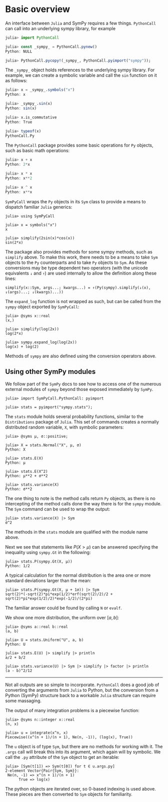 # Basic overview

An interface between `Julia` and SymPy requires a few things. `PythonCall` can call into an underlying sympy library, for example

```julia
julia> import PythonCall

julia> const _sympy_ = PythonCall.pynew()
Python: NULL

julia> PythonCall.pycopy!(_sympy_, PythonCall.pyimport("sympy"));
```

The `_sympy_` object holds references to the underlying sympy library. For example, we can create a symbolic variable and call the `sin` function on it as follows:

```julia
julia> x = _sympy_.symbols("x")
Python: x

julia> _sympy_.sin(x)
Python: sin(x)

julia> x.is_commutative
Python: True

julia> typeof(x)
PythonCall.Py
```

The `PythonCall` package provides some basic operations for `Py` objects, such as basic math operations:

```julia
julia> x + x
Python: 2*x

julia> x * x
Python: x**2

julia> x ^ x
Python: x**x
```

`SymPyCall` wraps the `Py` objects in its `Sym` class to provide a means to dispatch familiar `Julia` generics:

```jldoctest overview
julia> using SymPyCall

```

```jldoctest overview
julia> x = symbols("x")
x

julia> simplify(2sin(x)*cos(x))
sin(2*x)
```

The package also provides methods for some sympy methods, such as `simplify` above. To make this work, there needs to be a means to take `Sym` objects to the `Py` counterparts and to take `Py` objects to `Sym`. As these conversions may be type dependent two operators (with the unicode equivalents `↓` and  `↑`) are used internally to allow the definition along these lines:

```
simplify(x::Sym, args...; kwargs...) = ↑(Py(sympy).simplify(↓(x), ↓(args)...; ↓(kwargs)...))
```

The `expand_log` function is not wrapped as such, but can be called from the `sympy` object exported by `SymPyCall`:

```jldoctest overview
julia> @syms x::real
(x,)

julia> simplify(log(2x))
log(2*x)

julia> sympy.expand_log(log(2x))
log(x) + log(2)
```

Methods of `sympy` are also defined using the conversion operators above.

## Using other SymPy modules

We follow part of the `SymPy` docs to see how to access one of the numerous external modules of `sympy` beyond those exposed immediately by `SymPy`.



```jldoctest overview
julia> import SymPyCall.PythonCall: pyimport

julia> stats = pyimport("sympy.stats");
```

The `stats` module holds several probability functions, similar to the `Distributions` package of `Julia`. This set of commands creates a normally distributed random variable, `X`, with symbolic parameters:

```jldoctest overview
julia> @syms μ, σ::positive;

julia> X = stats.Normal("X", μ, σ)
Python: X

julia> stats.E(X)
Python: μ

julia> stats.E(X^2)
Python: μ**2 + σ**2

julia> stats.variance(X)
Python: σ**2
```

The one thing to note is the method calls return `Py` objects, as there is no intercepting of the method calls done the way there is for the `sympy` module. The `Sym` command can be used to wrap the output:

```jldoctest overview
julia> stats.variance(X) |> Sym
σ^2
```

The methods in the `stats` module are qualified with the module name above.

Next we see that statements like $P(X > \mu)$ can be answered specifying the inequality using `sympy.Gt` in the following:

```jldoctest overview
julia> stats.P(sympy.Gt(X, μ))
Python: 1/2
```

A typical calculation for the normal distribution is the area one or more standard deviations larger than the mean:

```jldoctest overview
julia> stats.P(sympy.Gt(X, μ + 1σ)) |> Sym
sqrt(2)*(-sqrt(2)*pi*exp(1/2)*erf(sqrt(2)/2)/2 + sqrt(2)*pi*exp(1/2)/2)*exp(-1/2)/(2*pi)
```

The familiar  answer could be found by calling `N` or `evalf`.

We show one more distribution, the uniform over $[a,b]$:

```jldoctest overview
julia> @syms a::real b::real
(a, b)

julia> U = stats.Uniform("U", a, b)
Python: U

julia> stats.E(U) |> simplify |> println
a/2 + b/2

julia> stats.variance(U) |> Sym |> simplify |> factor |> println
(a - b)^2/12
```

----

Not all outputs are so simple to incorporate. `PythonCall` does a good job of converting the arguments from `Julia` to Python, but the conversion from a Python (SymPy) structure back to a workable `Julia` structure can require some massaging.


The output of many integration problems is a piecewise function:

```jldoctest overview
julia> @syms n::integer x::real
(n, x)

julia> u = integrate(x^n, x)
Piecewise((x^(n + 1)/(n + 1), Ne(n, -1)), (log(x), True))
```


The `u` object is of type `Sym`, but there are no methods for working with it. The `.args` call will break this into its argument, which again will by symbolic. We call the `.py` attribute of the `Sym` object to get an iterable:




```jldoctest overview
julia> [Sym(t[1]) => Sym(t[0]) for t ∈ u.args.py]
2-element Vector{Pair{Sym, Sym}}:
 Ne(n, -1) => x^(n + 1)/(n + 1)
      True => log(x)
```

The python objects are iterated over, so 0-based indexing is used above. These pieces are then converted to `Sym` objects for familiarity.
